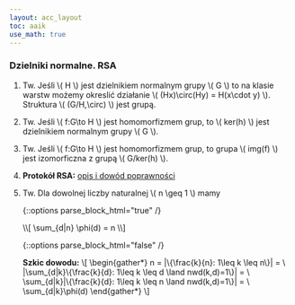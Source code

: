 ```yaml
---
layout: acc_layout
toc: aaik
use_math: true
---
```


### Dzielniki normalne. RSA

1.  Tw. Jeśli \\( H \\) jest dzielnikiem normalnym grupy \\( G
    \\) to na klasie warstw możemy okreslić działanie \\( 
    (Hx)\\circ(Hy) = H(x\\cdot y) \\). Struktura \\( (G/H,\\circ)
    \\) jest grupą.
2.  Tw. Jeśli \\( f:G\\to H \\) jest homomorfizmem grup, to \\( 
    ker(h) \\) jest dzielnikiem normalnym grupy \\( G \\).
3.  Tw. Jeśli \\( f:G\\to H \\) jest homomorfizmem grup, to grupa
    \\( img(f) \\) jest izomorficzna z grupą \\( G/ker(h) \\).
4.  **Protokół RSA:** [opis i dowód
    poprawności](http://cs.pwr.edu.pl/cichon/MaterialyDydaktyczne/RSA.php)
5.  Tw. Dla dowolnej liczby naturalnej \\( n \\geq 1 \\) mamy
    
    {::options parse_block_html="true" /}
    <div class="def-box"><p>
    \\[ \sum_{d|n} \phi(d) = n \\] 
    </p></div>
    {::options parse_block_html="false" /}
    
    **Szkic dowodu:** 
    \\[ \\begin{gather\*} n = \|\\{\\frac{k}{n}:
    1\\leq k \\leq n\\}\| = \\ \|\\sum\_{d\|k}\\{\\frac{k}{d}: 1\\leq
    k \\leq d \\land nwd(k,d)=1\\}\| = \\
    \\sum\_{d\|k}\|\\{\\frac{k}{d}: 1\\leq k \\leq n \\land
    nwd(k,d)=1\\}\| = \\ \\sum\_{d\|k}\\phi(d) \\end{gather\*} \\] 